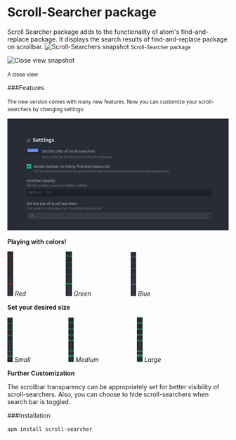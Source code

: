# Scroll-Searcher package


Scroll Searcher package adds to the functionality of atom's find-and-replace package. It displays the search results of find-and-replace package on scrollbar.
![Scroll-Searchers snapshot](https://cloud.githubusercontent.com/assets/10784031/12034771/80842ab2-ae5b-11e5-80bd-0781a04fc247.png)
<small>Scroll-Searcher package</small>


![Close view snapshot](https://cloud.githubusercontent.com/assets/10784031/12034784/9df58208-ae5b-11e5-9757-805c680ef9dd.png)


<small>A close view</small>

###Features

<small>The new version comes with many new features. Now you can customize your scroll-searchers by changing settings:</small>

![Settings-view](https://raw.githubusercontent.com/Aakash1312/scroll-searcher/master/resources/settings.png)

**Playing with colors!**

![Red](https://raw.githubusercontent.com/Aakash1312/scroll-searcher/master/resources/red.png)
*Red* &nbsp; &nbsp; &nbsp; &nbsp; &nbsp;&nbsp;&nbsp;&nbsp;&nbsp;&nbsp;&nbsp;&nbsp;&nbsp;&nbsp;&nbsp;&nbsp;&nbsp;
![Green](https://raw.githubusercontent.com/Aakash1312/scroll-searcher/master/resources/green.png)
*Green* &nbsp; &nbsp; &nbsp; &nbsp; &nbsp;&nbsp;&nbsp;&nbsp;&nbsp;&nbsp;&nbsp;&nbsp;&nbsp;&nbsp;&nbsp;&nbsp;&nbsp;
![Blue](https://raw.githubusercontent.com/Aakash1312/scroll-searcher/master/resources/blue.png)
*Blue*

**Set your desired size**

![size1](https://raw.githubusercontent.com/Aakash1312/scroll-searcher/master/resources/size1.png)
*Small*&nbsp; &nbsp; &nbsp; &nbsp; &nbsp;&nbsp;&nbsp;&nbsp;&nbsp;&nbsp;&nbsp;&nbsp;&nbsp;&nbsp;&nbsp;&nbsp;&nbsp;
![size2](https://raw.githubusercontent.com/Aakash1312/scroll-searcher/master/resources/size2.png)
 *Medium*&nbsp; &nbsp; &nbsp; &nbsp; &nbsp;&nbsp;&nbsp;&nbsp;&nbsp;&nbsp;&nbsp;&nbsp;&nbsp;&nbsp;&nbsp;&nbsp;&nbsp;
![size3](https://raw.githubusercontent.com/Aakash1312/scroll-searcher/master/resources/size3.png)
*Large*

**Further Customization**

The scrollbar transparency can be appropriately set for better visibility of scroll-searchers. Also, you can choose to hide scroll-searchers when search bar is toggled.


###Installation

```
apm install scroll-searcher
```

